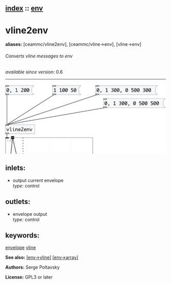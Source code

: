 [index](index.html) :: [env](category_env.html)
---

# vline2env
**aliases:** [ceammc/vline2env], [ceammc/vline-&gt;env], [vline-&gt;env]


###### Converts vline messages to env

*available since version:* 0.6

---




[![example](../examples/img/vline2env.jpg)](../examples/pd/vline2env.pd)









## inlets:

* output current envelope<br>
_type:_ control



## outlets:

* envelope output<br>
_type:_ control



## keywords:

[envelope](keywords/envelope.html)
[vline](keywords/vline.html)



**See also:**
[\[env-&gt;vline\]](env-%3Evline.html)
[\[env-&gt;array\]](env-%3Earray.html)




**Authors:** Serge Poltavsky




**License:** GPL3 or later





